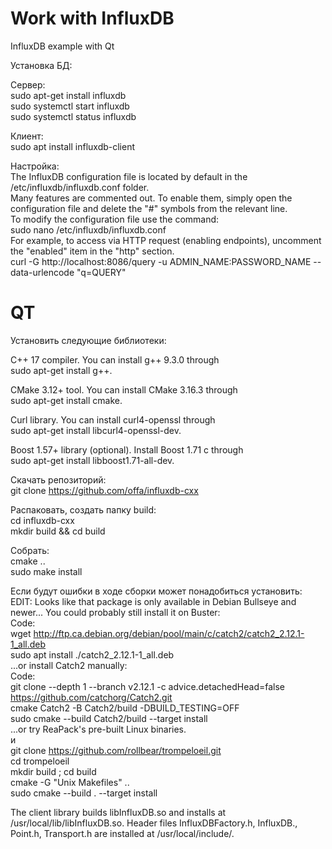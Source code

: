 # Work with InfluxDB
InfluxDB example with Qt

Установка БД:

Сервер:  
sudo apt-get install influxdb  
sudo systemctl start influxdb  
sudo systemctl status influxdb  

Клиент:   
sudo apt install influxdb-client   

Настройка:  
The InfluxDB configuration file is located by default in the /etc/influxdb/influxdb.conf folder.	  
Many features are commented out. To enable them, simply open the configuration file and delete the "#" symbols from the relevant line.   
To modify the configuration file use the command:   
sudo nano /etc/influxdb/influxdb.conf   
For example, to access via HTTP request (enabling endpoints), uncomment the "enabled" item in the "http" section.  
curl -G http://localhost:8086/query -u ADMIN_NAME:PASSWORD_NAME --data-urlencode "q=QUERY"   


# QT

Установить следующие библиотеки:  
 
C++ 17 compiler. You can install g++ 9.3.0 through   
sudo apt-get install g++.

CMake 3.12+ tool. You can install CMake 3.16.3 through    
sudo apt-get install cmake.  

Curl library. You can install curl4-openssl through     
sudo apt-get install libcurl4-openssl-dev.  

Boost 1.57+ library (optional). Install Boost 1.71 c through   
sudo apt-get install libboost1.71-all-dev.

Скачать репозиторий:  
git clone https://github.com/offa/influxdb-cxx  
 
Распаковать, создать папку build:  
cd influxdb-cxx  
mkdir build && cd build  

Собрать:  
cmake ..  
sudo make install

Если будут ошибки в ходе сборки может понадобиться установить:  
EDIT: Looks like that package is only available in Debian Bullseye and newer... You could probably still install it on Buster:  
Code:  
wget http://ftp.ca.debian.org/debian/pool/main/c/catch2/catch2_2.12.1-1_all.deb  
sudo apt install ./catch2_2.12.1-1_all.deb  
...or install Catch2 manually:  
Code:  
git clone --depth 1 --branch v2.12.1 -c advice.detachedHead=false https://github.com/catchorg/Catch2.git  
cmake Catch2 -B Catch2/build -DBUILD_TESTING=OFF  
sudo cmake --build Catch2/build --target install  
...or try ReaPack's pre-built Linux binaries.   
и  
git clone https://github.com/rollbear/trompeloeil.git  
cd trompeloeil   
mkdir build ; cd build  
cmake -G "Unix Makefiles" ..  
sudo cmake --build . --target install  

The client library builds libInfluxDB.so and installs at /usr/local/lib/libInfluxDB.so. Header files InfluxDBFactory.h, InfluxDB., Point.h, Transport.h are installed at /usr/local/include/.




